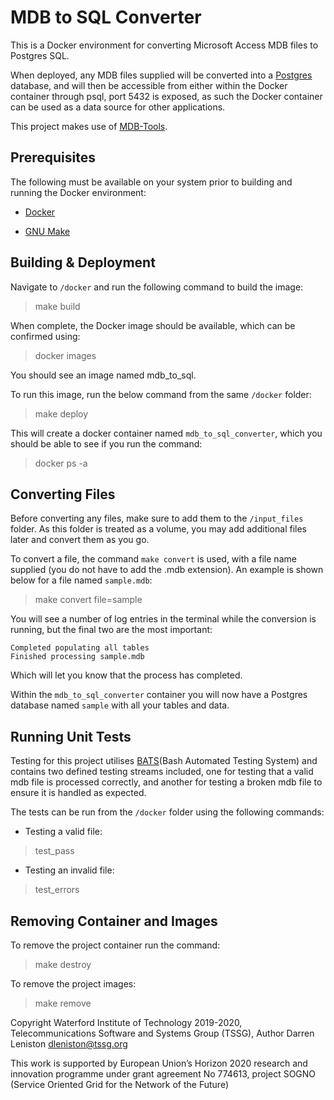 # MDB to SQL Converter

This is a Docker environment for converting Microsoft Access MDB files to Postgres SQL.

When deployed, any MDB files supplied will be converted into a [Postgres](https://www.postgresql.org/) database, and will then be accessible from either within the Docker container through psql, port 5432 is exposed, as such the Docker container can be used as a data source for other applications.

This project makes use of [MDB-Tools](https://github.com/brianb/mdbtools).

## Prerequisites

The following must be available on your system prior to building and running the Docker environment:

- [Docker](https://www.docker.com/)

- [GNU Make](https://www.gnu.org/software/make/)

## Building & Deployment

Navigate to `/docker` and run the following command to build the image:

> make build

When complete, the Docker image should be available, which can be confirmed using:

> docker images

You should see an image named mdb_to_sql.

To run this image, run the below command from the same `/docker` folder:

> make deploy

This will create a docker container named `mdb_to_sql_converter`, which you should be able to see if you run the command:

> docker ps -a

## Converting Files

Before converting any files, make sure to add them to the `/input_files` folder. As this folder is treated as a volume, you may add additional files later and convert them as you go.

To convert a file, the command `make convert` is used, with a file name supplied (you do not have to add the .mdb extension). An example is shown below for a file named `sample.mdb`:

> make convert file=sample

You will see a number of log entries in the terminal while the conversion is running, but the final two are the most important:

```console
Completed populating all tables
Finished processing sample.mdb
```

Which will let you know that the process has completed.

Within the `mdb_to_sql_converter` container you will now have a Postgres database named `sample` with all your tables and data.

## Running Unit Tests

Testing for this project utilises [BATS](https://github.com/sstephenson/bats)(Bash Automated Testing System) and contains two defined testing streams included, one for testing that a valid mdb file is processed correctly, and another for testing a broken mdb file to ensure it is handled as expected.

The tests can be run from the `/docker` folder using the following commands:

- Testing a valid file:

> test_pass

- Testing an invalid file:

> test_errors

## Removing Container and Images

To remove the project container run the command:

> make destroy

To remove the project images:

> make remove

Copyright Waterford Institute of Technology 2019-2020, Telecommunications Software and Systems Group (TSSG), Author Darren Leniston dleniston@tssg.org

This work is supported by European Union’s Horizon 2020 research and innovation programme under grant agreement No 774613, project SOGNO (Service Oriented Grid for the Network of the Future)
